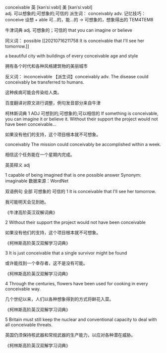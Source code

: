 conceivable
英 [kənˈsiːvəbl]   美 [kənˈsiːvəbl]  
adj.
可以想象的;可想象的;可信的
派生词： conceivably adv.
记忆技巧：conceive 设想 + able 可…的，能…的 → 可想象的，想象得出的
TEM4TEM8


牛津词典
adj.
可想象的；可信的
that you can imagine or believe

同义词： possible
[[20210716211758 It is conceivable that I'll see her tomorrow.]]


a beautiful city with buildings of every conceivable age and style

拥有各个时代和各种风格建筑物的美丽城市

反义词： inconceivable
【派生词】conceivably adv.
The disease could conceivably be transferred to humans.

这种疾病可能会传染给人类。

百度翻译对原文进行调整，例句发音部分来自牛津

柯林斯词典
1
ADJ 可想到的;可想象的;可以相信的
If something is conceivable, you can imagine it or believe it.
Without their support the project would not have been conceivable...

如果没有他们的支持，这个项目根本就不可想象。

conceivably
The mission could conceivably be accomplished within a week.

相信这个任务能在一个星期内完成。

英英释义
adj

1
capable of being imagined
that is one possible answer
Synonym:
imaginable
数据来源：WordNet

双语例句
全部 可想象的 可信的
1
It is conceivable that I'll see her tomorrow. 

我可能明天会见到她。

《牛津高阶英汉双解词典》

2
Without their support the project would not have been conceivable 

如果没有他们的支持，这个项目根本就不可想象。

《柯林斯高阶英汉双解学习词典》

3
It is just conceivable that a single survivor might be found 

或许能找到一个幸存者，这不是没有可能。

《柯林斯高阶英汉双解学习词典》

4
Through the centuries, flowers have been used for cooking in every conceivable way. 

几个世纪以来，人们以各种想象得到的方式将鲜花入菜。

《柯林斯高阶英汉双解学习词典》

5
Britain must still keep the nuclear and conventional capacity to deal with all conceivable threats. 

英国仍须保持核武器和常规武器的生产能力，以应对各种潜在威胁。

《柯林斯高阶英汉双解学习词典》